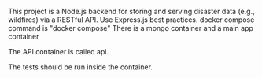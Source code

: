 <!-- Use this file to provide workspace-specific custom instructions to Copilot. For more details, visit https://code.visualstudio.com/docs/copilot/copilot-customization#_use-a-githubcopilotinstructionsmd-file -->

This project is a Node.js backend for storing and serving disaster data (e.g., wildfires) via a RESTful API. Use Express.js best practices. docker compose command is "docker compose" There is a mongo container and a main app container

The API container is called api.

The tests should be run inside the container.
